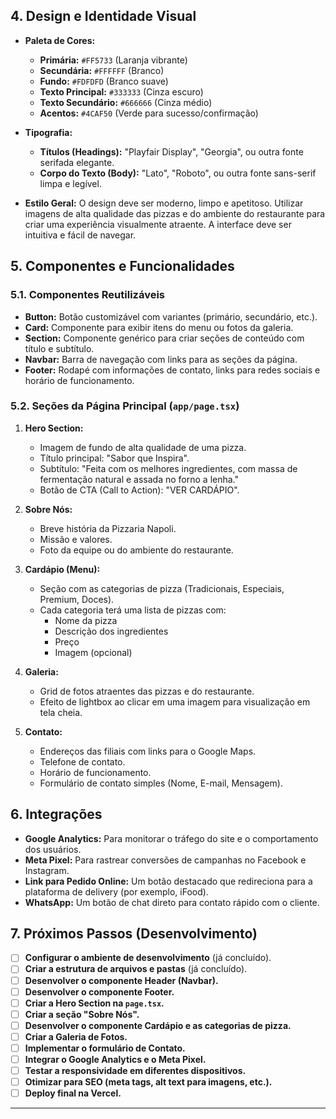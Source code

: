## 4. Design e Identidade Visual

- **Paleta de Cores:**
  - **Primária:** `#FF5733` (Laranja vibrante)
  - **Secundária:** `#FFFFFF` (Branco)
  - **Fundo:** `#FDFDFD` (Branco suave)
  - **Texto Principal:** `#333333` (Cinza escuro)
  - **Texto Secundário:** `#666666` (Cinza médio)
  - **Acentos:** `#4CAF50` (Verde para sucesso/confirmação)

- **Tipografia:**
  - **Títulos (Headings):** "Playfair Display", "Georgia", ou outra fonte serifada elegante.
  - **Corpo do Texto (Body):** "Lato", "Roboto", ou outra fonte sans-serif limpa e legível.

- **Estilo Geral:** O design deve ser moderno, limpo e apetitoso. Utilizar imagens de alta qualidade das pizzas e do ambiente do restaurante para criar uma experiência visualmente atraente. A interface deve ser intuitiva e fácil de navegar.

## 5. Componentes e Funcionalidades

### 5.1. Componentes Reutilizáveis

- **Button:** Botão customizável com variantes (primário, secundário, etc.).
- **Card:** Componente para exibir itens do menu ou fotos da galeria.
- **Section:** Componente genérico para criar seções de conteúdo com título e subtítulo.
- **Navbar:** Barra de navegação com links para as seções da página.
- **Footer:** Rodapé com informações de contato, links para redes sociais e horário de funcionamento.

### 5.2. Seções da Página Principal (`app/page.tsx`)

1.  **Hero Section:**
    -   Imagem de fundo de alta qualidade de uma pizza.
    -   Título principal: "Sabor que Inspira".
    -   Subtítulo: "Feita com os melhores ingredientes, com massa de fermentação natural e assada no forno a lenha."
    -   Botão de CTA (Call to Action): "VER CARDÁPIO".

2.  **Sobre Nós:**
    -   Breve história da Pizzaria Napoli.
    -   Missão e valores.
    -   Foto da equipe ou do ambiente do restaurante.

3.  **Cardápio (Menu):**
    -   Seção com as categorias de pizza (Tradicionais, Especiais, Premium, Doces).
    -   Cada categoria terá uma lista de pizzas com:
        - Nome da pizza
        - Descrição dos ingredientes
        - Preço
        - Imagem (opcional)

4.  **Galeria:**
    -   Grid de fotos atraentes das pizzas e do restaurante.
    -   Efeito de lightbox ao clicar em uma imagem para visualização em tela cheia.

5.  **Contato:**
    -   Endereços das filiais com links para o Google Maps.
    -   Telefone de contato.
    -   Horário de funcionamento.
    -   Formulário de contato simples (Nome, E-mail, Mensagem).

## 6. Integrações

-   **Google Analytics:** Para monitorar o tráfego do site e o comportamento dos usuários.
-   **Meta Pixel:** Para rastrear conversões de campanhas no Facebook e Instagram.
-   **Link para Pedido Online:** Um botão destacado que redireciona para a plataforma de delivery (por exemplo, iFood).
- **WhatsApp:** Um botão de chat direto para contato rápido com o cliente.

## 7. Próximos Passos (Desenvolvimento)

-   [ ] **Configurar o ambiente de desenvolvimento** (já concluído).
-   [ ] **Criar a estrutura de arquivos e pastas** (já concluído).
-   [ ] **Desenvolver o componente Header (Navbar).**
-   [ ] **Desenvolver o componente Footer.**
-   [ ] **Criar a Hero Section na `page.tsx`.**
-   [ ] **Criar a seção "Sobre Nós".**
-   [ ] **Desenvolver o componente Cardápio e as categorias de pizza.**
-   [ ] **Criar a Galeria de Fotos.**
-   [ ] **Implementar o formulário de Contato.**
-   [ ] **Integrar o Google Analytics e o Meta Pixel.**
-   [ ] **Testar a responsividade em diferentes dispositivos.**
-   [ ] **Otimizar para SEO (meta tags, alt text para imagens, etc.).**
-   [ ] **Deploy final na Vercel.**

---
